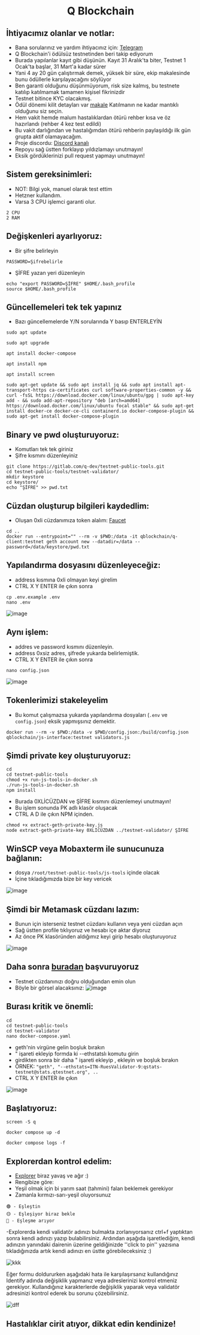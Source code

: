 <h1 align="center"> Q Blockchain </h1>


## İhtiyacımız olanlar ve notlar:

* Bana sorularınız ve yardım ihtiyacınız için: [Telegram](https://t.me/+H_ecre-MCCg4ZTA0)
* Q Blockchain'i ödülsüz testnetinden beri takip ediyorum
* Burada yapılanlar kayıt gibi düşünün. Kayıt 31 Aralık'ta biter, Testnet 1 Ocak'ta başlar, 31 Mart'a kadar sürer
* Yani 4 ay 20 gün çalıştırmak demek, yüksek bir süre, ekip makalesinde bunu ödüllerle karşılayacağını söylüyor
* Ben garanti olduğunu düşünmüyorum, risk size kalmış, bu testnete katılıp katılmamak tamamen kişisel fikrinizdir
* Testnet bitince KYC olacakmış.
* Ödül dönemi kilit detayları var [makale](https://medium.com/q-blockchain/q-blockchain-validator-onboarding-program-part-1-validator-incentivized-testnet-567ef6e4002e) Katılmanın ne kadar mantıklı olduğunu siz seçin.
* Hem vakit hemde malum hastalıklardan ötürü rehber kısa ve öz hazırlandı (rehber 4 kez test edildi)
* Bu vakit darlığından ve hastalığımdan ötürü rehberin paylaşıldığı ilk gün grupta aktif olamayacağım.
* Proje discordu: [Discord kanalı](https://discord.gg/pRkZRahJ)
* Repoyu sağ üstten forklayıp yıldızlamayı unutmayın!
* Eksik gördüklerinizi pull request yapmayı unutmayın!

## Sistem gereksinimleri:

* NOT: Bilgi yok, manuel olarak test ettim
* Hetzner kullandım.
* Varsa 3 CPU işlemci garanti olur.
```
2 CPU
2 RAM
```

## Değişkenleri ayarlıyoruz:

* Bir şifre belirleyin
```
PASSWORD=Şifrebelirle
```
* ŞİFRE yazan yeri düzenleyin
```
echo "export PASSWORD=ŞİFRE" $HOME/.bash_profile
source $HOME/.bash_profile
```

## Güncellemeleri tek tek yapınız

* Bazı güncellemelerde Y/N sorularında Y basıp ENTERLEYİN
```
sudo apt update
```
```
sudo apt upgrade
```
```
apt install docker-compose
```
```
apt install npm
```
```
apt install screen
```
```
sudo apt-get update && sudo apt install jq && sudo apt install apt-transport-https ca-certificates curl software-properties-common -y && curl -fsSL https://download.docker.com/linux/ubuntu/gpg | sudo apt-key add - && sudo add-apt-repository "deb [arch=amd64] https://download.docker.com/linux/ubuntu focal stable" && sudo apt-get install docker-ce docker-ce-cli containerd.io docker-compose-plugin && sudo apt-get install docker-compose-plugin
```

## Binary ve pwd oluşturuyoruz:

* Komutları tek tek giriniz
* Şifre kısmını düzenleyiniz

```
git clone https://gitlab.com/q-dev/testnet-public-tools.git
cd testnet-public-tools/testnet-validator/
mkdir keystore
cd keystore/
echo "ŞİFRE" >> pwd.txt
```

## Cüzdan oluşturup bilgileri kaydedlim:

* Oluşan 0xli cüzdanımıza token alalım: [Faucet](https://faucet.qtestnet.org/)

```
cd ..
docker run --entrypoint="" --rm -v $PWD:/data -it qblockchain/q-client:testnet geth account new --datadir=/data --password=/data/keystore/pwd.txt
```

## Yapılandırma dosyasını düzenleyeceğiz:

* address kısmına 0xli olmayan keyi girelim
* CTRL X Y ENTER ile çıkın sonra

```
cp .env.example .env
nano .env
```

![image](https://user-images.githubusercontent.com/101149671/206860212-79018b15-b65d-4291-8054-8785b0078153.png)

## Aynı işlem:

* addres ve password kısmını düzenleyin.
* address 0xsiz adres, şifrede yukarda belirlemiştik. 
* CTRL X Y ENTER ile çıkın sonra
```
nano config.json
```
![image](https://user-images.githubusercontent.com/101149671/206860284-853e9661-3f8a-4d0d-b343-9adf93ff62ea.png)

## Tokenlerimizi stakeleyelim

* Bu komut çalışmazsa yukarda yapılandırma dosyaları (`.env` ve `config.json`) eksik yapmışsınız demektir.

```
docker run --rm -v $PWD:/data -v $PWD/config.json:/build/config.json qblockchain/js-interface:testnet validators.js
```

## Şimdi private key oluşturuyoruz:
```
cd
cd testnet-public-tools
chmod +x run-js-tools-in-docker.sh
./run-js-tools-in-docker.sh
npm install
```
* Burada 0XLİCÜZDAN ve ŞİFRE kısmını düzenlemeyi unutmayın!
* Bu işlem sonunda PK adlı klasör oluşacak
* CTRL A D ile çıkın NPM içinden.
```
chmod +x extract-geth-private-key.js
node extract-geth-private-key 0XLİCÜZDAN ../testnet-validator/ ŞİFRE
```

## WinSCP veya Mobaxterm ile sunucunuza bağlanın:

* dosya `/root/testnet-public-tools/js-tools` içinde olacak
* İçine tıkladığımızda bize bir key vericek

![image](https://user-images.githubusercontent.com/101149671/206860533-1c06a2ed-4f60-42b9-95e6-2ad3429a5127.png)

## Şimdi bir Metamask cüzdanı lazım:

* Bunun için isterseniz testnet cüzdanı kullanın veya yeni cüzdan açın
* Sağ üstten profile tıklıyoruz ve hesabı içe aktar diyoruz
* Az önce PK klasöründen aldığımız keyi girip hesabı oluşturuyoruz

![image](https://user-images.githubusercontent.com/101149671/206860604-caebf5ca-f43d-4efd-9ce1-cf6a3e87fab2.png)

## Daha sonra [buradan](https://itn.qdev.li/) başvuruyoruz

* Testnet cüzdanınızı doğru olduğundan emin olun
* Böyle bir görsel alacaksınız:
![image](https://user-images.githubusercontent.com/101149671/206860707-60d24966-f27c-4348-90b1-1fd45428df8a.png)


## Burası kritik ve önemli:
```
cd
cd testnet-public-tools
cd testnet-validator
nano docker-compose.yaml
```

* geth'nin virgüne gelin boşluk bırakın
* " işareti ekleyip formda ki --ethstatslı komutu girin
* girdikten sonra bir daha " işareti ekleyip , ekleyin ve boşluk bırakın
* ÖRNEK:  `"geth", "--ethstats=ITN-RuesValidator-9:qstats-testnet@stats.qtestnet.org", ..`
* CTRL X Y ENTER ile çıkın

![image](https://user-images.githubusercontent.com/101149671/206860778-bd49a825-7c2c-4d68-b5c8-b7a3dd2a2cf4.png)

## Başlatıyoruz:
```
screen -S q
```
```
docker compose up -d
```
```
docker compose logs -f
```

## Explorerdan kontrol edelim:

* [Explorer](https://stats.qtestnet.org/) biraz yavaş ve ağır :)
* Rengibize göre:
* Yeşil olmak için bi yarım saat (tahmini) falan beklemek gerekiyor 
* Zamanla kırmızı-sarı-yeşil oluyorsunuz
```
🟢 - Eşleştin
🟡 - Eşleşiyor biraz bekle
🔴 - Eşleşme arıyor
```

-Explorerda kendi validatör adınızı bulmakta zorlanıyorsanız ctrl+f yaptıktan sonra kendi adınızı yazıp bulabilirsiniz. Ardından aşağıda işaretlediğim, kendi adınızın yanındaki dairenin üzerine geldiğinizde ''click to pin'' yazısına tıkladığınızda artık kendi adınızı en üstte görebileceksiniz :)

![kkk](https://user-images.githubusercontent.com/98269269/207414985-60d423e6-facb-4292-be91-999209e9fe29.png)


Eğer formu doldururken aşağıdaki hata ile karşılaşırsanız kullandığınız Identify adında değişiklik yapmanız veya adreslerinizi kontrol etmeniz gerekiyor. Kullandığınız karakterlerde değişiklik yaparak veya validatör adresinizi kontrol ederek bu sorunu çözebilirsiniz.

![dff](https://user-images.githubusercontent.com/98269269/207157285-76e4d6b2-bf65-4155-84b7-59f36fbae211.jpg)


## Hastalıklar cirit atıyor, dikkat edin kendinize!
